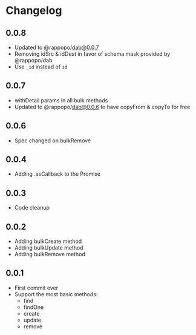 # Changelog

## 0.0.8

* Updated to @rappopo/dab@0.0.7
* Removing idSrc & idDest in favor of schema mask provided by @rappopo/dab
* Use `_id` instead of `id`

## 0.0.7

* withDetail params in all bulk methods
* Updated to @rappopo/dab@0.0.6 to have copyFrom & copyTo for free 

## 0.0.6

* Spec changed on bulkRemove

## 0.0.4

* Adding .asCallback to the Promise

## 0.0.3

* Code cleanup

## 0.0.2

* Adding bulkCreate method
* Adding bulkUpdate method
* Adding bulkRemove method

## 0.0.1

* First commit ever
* Support the most basic methods:
  * find
  * findOne
  * create
  * update
  * remove